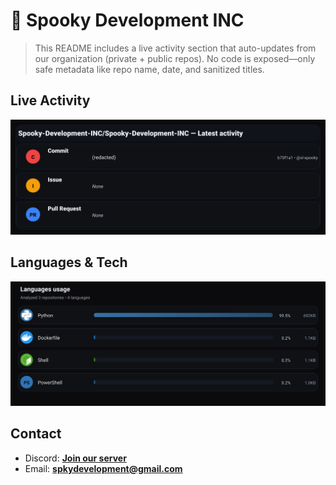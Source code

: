 # 👻 Spooky Development INC

> This README includes a live activity section that auto-updates from our organization (private + public repos). No code is exposed—only safe metadata like repo name, date, and sanitized titles.

## Live Activity
![Repo Snapshot](./assets/repo-snapshot.svg?v=4d7be46b07)

## Languages & Tech
![Languages Usage](./assets/languages.svg?v=3593b472fc)

## Contact
- Discord: **[Join our server](https://discord.gg/XYspZgEEJb)**
- Email: **spkydevelopment@gmail.com**
